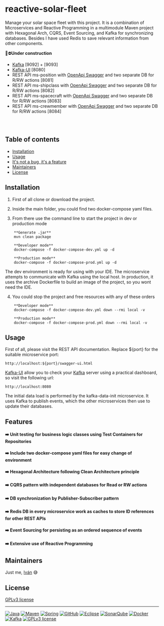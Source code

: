 # reactive-solar-fleet

Manage your solar space fleet with this project. It is a combination of Microservices and Reactive Programming in a multimodule Maven project with Hexagonal Arch, CQRS, Event Sourcing, and Kafka for synchronizing databases. Besides I have used Redis to save relevant information from other components.

:rotating_light::no_entry:**Under construction**
- [Kafka](https://kafka.apache.org/) [9092] + [9093] 
- [Kafka-UI](https://docs.kafka-ui.provectus.io/) [8080]
- REST API ms-position with [OpenApi Swagger](https://swagger.io/) and two separate DB for R/RW actions [8081]
- REST API ms-shipclass with [OpenApi Swagger](https://swagger.io/) and two separate DB for R/RW actions [8082]
- REST API ms-spacecraft with [OpenApi Swagger](https://swagger.io/) and two separate DB for R/RW actions [8083]
- REST API ms-crewmember with [OpenApi Swagger](https://swagger.io/) and two separate DB for R/RW actions [8084]

```mermaid
  
  
```

## Table of contents

- [Installation](#installation)
- [Usage](#usage)
- [It's not a bug, it's a feature](#features)
- [Maintainers](#maintainers)
- [License](#license)


## Installation

1. First of all clone or download the project.

1. Inside the main folder, you could find two docker-compose yaml files.

1. From there use the command line to start the project in dev or production mode

```
    **Generate .jar**
    mvn clean package
    
    **Developer mode**  
    docker-compose -f docker-compose-dev.yml up -d

    **Production mode**
    docker-compose -f docker-compose-prod.yml up -d
```
      
The dev environment is ready for using with your IDE. The microservice attempts to communicate with Kafka using the local host. In production, it uses the archive Dockerfile to build an image of the project, so you wont need the IDE.
   
4. You could stop the project and free resources with any of these orders

```
    **Developer mode**
    docker-compose -f docker-compose-dev.yml down --rmi local -v
      
    **Production mode**
    docker-compose -f docker-compose-prod.yml down --rmi local -v  
```
   
## Usage

First of all, please visit the REST API documentation. Replace ${port} for the suitable microservice port:

    http://localhost:${port}/swagger-ui.html
    
[Kafka-UI](https://docs.kafka-ui.provectus.io/) allow you to check your [Kafka](https://kafka.apache.org/) server using a practical dashboard, so visit the following url:

    http://localhost:8080

The initial data load is performed by the kafka-data-init microservice. It uses Kafka to publish events, which the other microservices then use to update their databases.    

## Features

#### :arrow_right: Unit testing for business logic classes using Test Containers for Repositories

#### :arrow_right: Include two docker-compose yaml files for easy change of environment

#### :arrow_right: Hexagonal Architecture following Clean Architecture principle

#### :arrow_right: CQRS pattern with independent databases for Read or RW actions

#### :arrow_right: DB synchronization by Publisher-Subscriber pattern

#### :arrow_right: Redis DB in every microservice work as caches to store ID references for other REST APIs

#### :arrow_right: Event Sourcing for persisting as an ordered sequence of events

#### :arrow_right: Extensive use of Reactive Programming 


## Maintainers

Just me, [Iván](https://github.com/Ivan-Montes) :sweat_smile:


## License

[GPLv3 license](https://choosealicense.com/licenses/gpl-3.0/)


---


[![Java](https://badgen.net/static/JavaSE/21/orange)](https://www.java.com/es/)
[![Maven](https://badgen.net/badge/icon/maven?icon=maven&label&color=red)](https://https://maven.apache.org/)
[![Spring](https://img.shields.io/badge/spring-blue?logo=Spring&logoColor=white)](https://spring.io)
[![GitHub](https://badgen.net/badge/icon/github?icon=github&label)](https://github.com)
[![Eclipse](https://badgen.net/badge/icon/eclipse?icon=eclipse&label)](https://https://eclipse.org/)
[![SonarQube](https://badgen.net/badge/icon/sonarqube?icon=sonarqube&label&color=purple)](https://www.sonarsource.com/products/sonarqube/downloads/)
[![Docker](https://badgen.net/badge/icon/docker?icon=docker&label)](https://www.docker.com/)
[![Kafka](https://badgen.net/static/Apache/Kafka/cyan)](https://kafka.apache.org/)
[![GPLv3 license](https://badgen.net/static/License/GPLv3/blue)](https://choosealicense.com/licenses/gpl-3.0/)